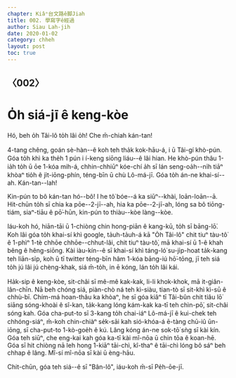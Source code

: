 ```yaml
---
chapter: Kiâⁿ台文路ê脚Jiah
title: 002. 學寫字ê經過
author: Siau Lah-jih
date: 2020-01-02
category: chheh
layout: post
toc: true
---
```


## 〈002〉
# O̍h siá-jī ê keng-kòe

Hó, beh o̍h Tâi-lô to̍h lâi o̍h! Che m̄-chiah kán-tan!

4-tang chêng, goán sè-hàn--ê koh teh tha̍k kok-hāu-á, i ū Tâi-gí khò-pún. Góa to̍h khì ka the̍h 1 pún i í-keng siōng liáu--ê lâi hian. He khò-pún thâu 1-ia̍h to̍h ū ōe 1-kóa mih-á, chhin-chhiūⁿ kóe-chí a̍h sī lán seng-oa̍h--ni̍h tiāⁿ khòaⁿ tio̍h ê ji̍t-iōng-phín, téng-bīn ū chù Lô-má-jī. Góa to̍h án-ne khai-sí--ah. Kán-tan--lah!

Kin-pún to bô kán-tan hó--bô! I he tô͘ bóe--á ka siūⁿ--khài, loān-loān--ā. Hit-chūn to̍h sī chia ka pōe--2-jī--ah, hia ka pōe--2-jī-ah, lóng sa bô tiōng-tiám, siaⁿ-tiāu ê pō͘-hūn, kin-pún to thiàu--kòe làng--kòe. 

Iáu-koh hó, hiān-tāi ū 1-chiòng chin hong-piān ê kang-kū, to̍h sī bāng-lō͘. Koh lâi góa to̍h khai-sí khì google, ta̍uh-ta̍uh-á kā "O̍h Tâi-lô" chit tiuⁿ tàu-tô͘ ê 1-phìⁿ 1-tè chhōe chhōe--chhut-lâi, chit tiuⁿ tàu-tô͘, mā khai-sí ū 1-ê khah bêng ê hêng-siōng. Kài iàu-kín--ê sī khai-sí khì táng-ló͘ su-ji̍p-hoat ta̍k-kang teh liān-si̍p, koh ū tī twitter téng-bīn hâm 1-kóa bāng-iú hō͘-tōng, jī teh siá to̍h jú lâi jú chèng-khak, siá m̄-to̍h, in ē kóng, lán to̍h lâi kái.

Ha̍k-sip ê keng-kòe, sit-châi sī mê-mê kak-kak, li-li khok-khok, mā it-giân-lân-chīn. Nā beh chóng siá, piàn-chò ná teh kì-siàu, tian-tò sī sit-khì kì-sū ê chhù-bī. Chím-má hoan-thâu ka khòaⁿ, he sī góa kiâⁿ tī Tâi-bûn chit tiâu lō͘ siāng sóng-khoài ê sî-kan, ta̍k-kang lóng kám-kak ka-tī teh chìn-pō͘, sit-châi sóng kah. Góa cha-put-to sī 3-kang to̍h chai-iáⁿ Lô-má-jī ê kui-chek teh chhóng-siáⁿ, m̄-koh chin-chiàⁿ se̍k-sāi kah sió-khóa-á ē-tàng chū-iû ūn-iōng, sī cha-put-to 1-kò-goe̍h ê kú. Lâng kóng án-ne sok-tō͘ sǹg sī kài kín. Góa teh siūⁿ, che eng-kai kah góa ka-tī kài mî-nōa ū chin tōa ê koan-hē. Góa sī hit chiòng nā leh hong 1-kiāⁿ tāi-chì, kî-thaⁿ ê tāi-chì lóng bô sáⁿ beh chhap ê lâng. Mî-sí mî-nōa sī kài ū èng-hāu. 

Chit-chūn, góa teh siá--ê sī "Bân-lô", iáu-koh m̄-sī Pe̍h-ōe-jī.




